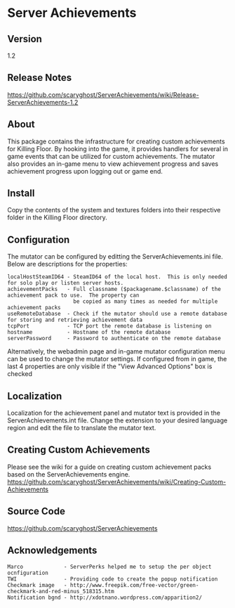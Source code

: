 Server Achievements
===============
## Version
1.2

## Release Notes
https://github.com/scaryghost/ServerAchievements/wiki/Release-ServerAchievements-1.2

## About
This package contains the infrastructure for creating custom achievements for Killing Floor.  By hooking into the game, 
it provides handlers for several in game events that can be utilized for custom achievements.  The mutator also provides 
an in-game menu to view achievement progress and saves achievement progress upon logging out or game end.

## Install
Copy the contents of the system and textures folders into their respective folder in the Killing Floor directory.  

## Configuration
The mutator can be configured by editting the ServerAchievements.ini file.  Below are descriptions for the properties:

    localHostSteamID64 - SteamID64 of the local host.  This is only needed for solo play or listen server hosts.
    achievementPacks   - Full classname ($packagename.$classname) of the achievement pack to use.  The property can 
                         be copied as many times as needed for multiple achievement packs
    useRemoteDatabase  - Check if the mutator should use a remote database for storing and retrieving achievement data
    tcpPort            - TCP port the remote database is listening on
    hostname           - Hostname of the remote database
    serverPassword     - Password to authenticate on the remote database
                         
Alternatively, the webadmin page and in-game mutator configuration menu can be used to change the mutator settings.  If 
configured from in game, the last 4 properties are only visible if the "View Advanced Options" box is checked

## Localization
Localization for the achievement panel and mutator text is provided in the ServerAchievements.int file.  Change the 
extension to your desired language region and edit the file to translate the mutator text.

## Creating Custom Achievements
Please see the wiki for a guide on creating custom achievement packs based on the ServerAchievements engine.  
https://github.com/scaryghost/ServerAchievements/wiki/Creating-Custom-Achievements

## Source Code
https://github.com/scaryghost/ServerAchievements

## Acknowledgements
    Marco             - ServerPerks helped me to setup the per object ocnfiguration
    TWI               - Providing code to create the popup notification
    Checkmark image   - http://www.freepik.com/free-vector/green-checkmark-and-red-minus_518315.htm
    Notification bgnd - http://xdotnano.wordpress.com/apparition2/
